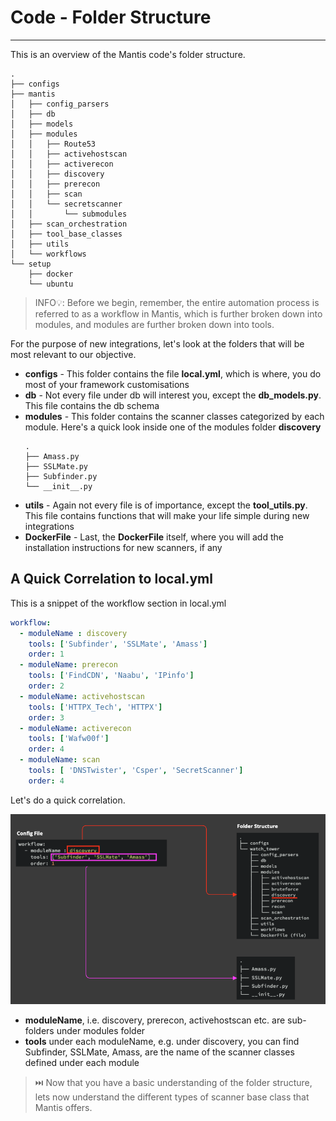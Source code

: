 # Code - Folder Structure
---

This is an overview of the Mantis code's folder structure.

```console
.
├── configs
├── mantis
│   ├── config_parsers
│   ├── db
│   ├── models
│   ├── modules
│   │   ├── Route53
│   │   ├── activehostscan
│   │   ├── activerecon
│   │   ├── discovery
│   │   ├── prerecon
│   │   ├── scan
│   │   └── secretscanner
│   │       └── submodules
│   ├── scan_orchestration
│   ├── tool_base_classes
│   ├── utils
│   └── workflows
└── setup
    ├── docker
    └── ubuntu

```
> INFO💡: Before we begin, remember, the entire automation process is referred to as a workflow in Mantis, which is further broken down into modules, and modules are further broken down into tools.

For the purpose of new integrations, let's look at the folders that will be most relevant to our objective.

- **configs** - This folder contains the file **local.yml**, which is where, you do most of your framework customisations
- **db** - Not every file under db will interest you, except the **db_models.py**. This file contains the db schema
- **modules** - This folder contains the scanner classes categorized by each module. Here's a quick look inside one of the modules folder **discovery**
    ```console
    .
    ├── Amass.py
    ├── SSLMate.py
    ├── Subfinder.py
    └── __init__.py
    ```
- **utils** - Again not every file is of importance, except the **tool_utils.py**. This file contains functions that will make your life simple during new integrations
- **DockerFile** - Last, the **DockerFile** itself, where you will add the installation instructions for new scanners, if any

## A Quick Correlation to local.yml

This is a snippet of the workflow section in local.yml

```yml
workflow: 
  - moduleName : discovery
    tools: ['Subfinder', 'SSLMate', 'Amass'] 
    order: 1
  - moduleName: prerecon
    tools: ['FindCDN', 'Naabu', 'IPinfo'] 
    order: 2
  - moduleName: activehostscan
    tools: ['HTTPX_Tech', 'HTTPX']
    order: 3
  - moduleName: activerecon
    tools: ['Wafw00f']
    order: 4
  - moduleName: scan
    tools: [ 'DNSTwister', 'Csper', 'SecretScanner']
    order: 4

```

Let's do a quick correlation.

<img src="code-config-mapping.png" class="img-rounded" alt="Mantis">

- **moduleName**, i.e. discovery, prerecon, activehostscan etc. are sub-folders under modules folder
- **tools** under each moduleName, e.g. under discovery, you can find Subfinder, SSLMate, Amass, are the name of the scanner classes defined under each module

> ⏭️ Now that you have a basic understanding of the folder structure, lets now understand the different types of scanner base class that Mantis offers.



